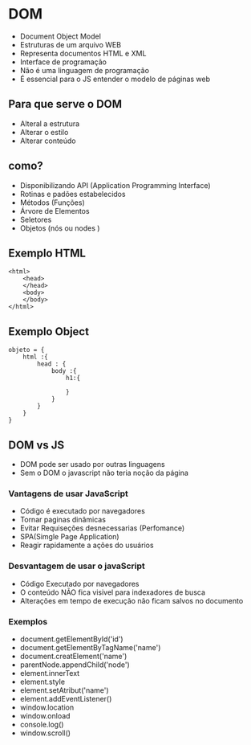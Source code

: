 # DOM

- Document Object Model
- Estruturas de um arquivo WEB
- Representa documentos HTML e XML
- Interface de programação
- Não é uma linguagem de programação
- É essencial para o JS entender o modelo de páginas web

## Para que serve o DOM
- Alteral a estrutura
- Alterar o estilo
- Alterar conteúdo

## como?
- Disponibilizando API (Application Programming Interface)
- Rotinas e padões estabelecidos
- Métodos (Funções)
- Árvore de Elementos
- Seletores
- Objetos (nós ou nodes )

## Exemplo HTML
````
<html>
    <head>
    </head>
    <body>
    </body>
</html>
````
## Exemplo Object

````
objeto = {
    html :{
        head : {
            body :{
                h1:{

                }
            }
        }
    }
}
````


## DOM vs JS
- DOM pode ser usado por outras linguagens
- Sem o DOM o javascript não teria noção da página

### Vantagens de usar JavaScript

- Código é executado por navegadores
- Tornar paginas dinâmicas
- Evitar Requiseções desnecessarias (Perfomance)
- SPA(Simgle Page Application)
- Reagir rapidamente a ações do usuários


### Desvantagem de usar o javaScript

- Código Executado por navegadores
- O conteúdo NÃO fica visivel para indexadores de busca
- Alterações em tempo de execução não ficam salvos no documento


### Exemplos

- document.getElementById('id')
- document.getElementByTagName('name')
- document.creatElement('name')
- parentNode.appendChild('node')
- element.innerText
- element.style
- element.setAtribut('name')
- element.addEventListener()
- window.location
- window.onload
- console.log()
- window.scroll()